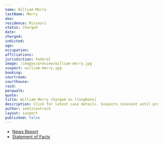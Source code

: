 ```yaml
---
name: William Merry
lastName: Merry
aka:
residence: Missouri
status: Charged
date:
charged:
indicted:
age:
occupation:
affiliations:
jurisdiction: Federal
image: /images/preview/william-merry.jpg
suspect: william-merry.jpg
booking:
courtroom:
courthouse:
raid:
perpwalk:
quote:
title: William Merry charged on [longDate]
description: Click for latest case details. Suspects innocent until proven guilty.
author: seditiontrack
layout: suspect
published: false
---
```

- [News Report]()
- [Statement of Facts](https://extremism.gwu.edu/sites/g/files/zaxdzs2191/f/William%20Merry%20Statement%20of%20Facts.pdf)
